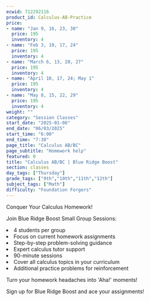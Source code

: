 ```yaml
---
ecwid: 712292116
product_id: Calculus-AB-Practice
price:
- name: "Jan 9, 16, 23, 30"
  price: 195
  inventory: 4
- name: "Feb 3, 10, 17, 24"
  price: 195
  inventory: 4
- name: "March 6, 13, 20, 27"
  price: 195
  inventory: 4
- name: "April 10, 17, 24; May 1"
  price: 195
  inventory: 4
- name: "May 8, 15, 22, 29"
  price: 195
  inventory: 4
weight: ""
category: "Session Classes"
start_date: "2025-01-06"
end_date: "06/03/2025"
start_time: "6:00"
end_time: "7:30"
page_title: "Calculus AB/BC"
page_subtitle: "Homework help"
featured: 0
title: "Calculus AB/BC | Blue Ridge Boost"
section: classes
day_tags: ["Thursday"]
grade_tags: ["9th","10th","11th","12th"]
subject_tags: ["Math"]
difficulty: "Foundation Forgers"
---
```

<p>Conquer Your Calculus Homework!</p><p>Join Blue Ridge Boost Small Group Sessions:</p><li> 4 students per group</li><li>Focus on current homework assignments</li><li>Step-by-step problem-solving guidance</li><li>Expert calculus tutor support</li><li>90-minute sessions</li><li>Cover all calculus topics in your curriculum</li><li>Additional practice problems for reinforcement</li><p>Turn your homework headaches into 'Aha!' moments!</p><p>Sign up for Blue Ridge Boost and ace your assignments!</p>
